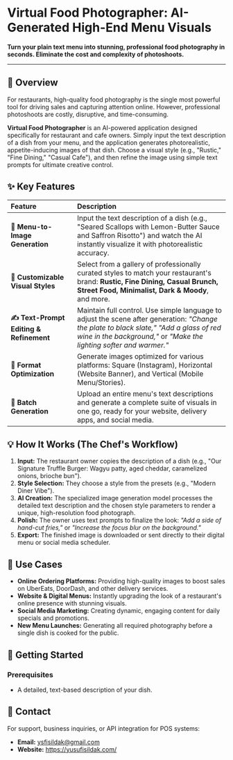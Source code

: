 # Virtual Food Photographer: AI-Generated High-End Menu Visuals

**Turn your plain text menu into stunning, professional food photography in seconds. Eliminate the cost and complexity of photoshoots.**

---

## 🌟 Overview

For restaurants, high-quality food photography is the single most powerful tool for driving sales and capturing attention online. However, professional photoshoots are costly, disruptive, and time-consuming.

**Virtual Food Photographer** is an AI-powered application designed specifically for restaurant and cafe owners. Simply input the text description of a dish from your menu, and the application generates photorealistic, appetite-inducing images of that dish. Choose a visual style (e.g., "Rustic," "Fine Dining," "Casual Cafe"), and then refine the image using simple text prompts for ultimate creative control.

## ✨ Key Features

| Feature | Description |
| :--- | :--- |
| **📝 Menu-to-Image Generation** | Input the text description of a dish (e.g., "Seared Scallops with Lemon-Butter Sauce and Saffron Risotto") and watch the AI instantly visualize it with photorealistic accuracy. |
| **🎨 Customizable Visual Styles** | Select from a gallery of professionally curated styles to match your restaurant's brand: **Rustic, Fine Dining, Casual Brunch, Street Food, Minimalist, Dark & Moody**, and more. |
| **✍️ Text-Prompt Editing & Refinement** | Maintain full control. Use simple language to adjust the scene after generation: *"Change the plate to black slate,"* *"Add a glass of red wine in the background,"* or *"Make the lighting softer and warmer."* |
| **📐 Format Optimization** | Generate images optimized for various platforms: Square (Instagram), Horizontal (Website Banner), and Vertical (Mobile Menu/Stories). |
| **🔄 Batch Generation** | Upload an entire menu's text descriptions and generate a complete suite of visuals in one go, ready for your website, delivery apps, and social media. |

## 💡 How It Works (The Chef's Workflow)

1.  **Input:** The restaurant owner copies the description of a dish (e.g., "Our Signature Truffle Burger: Wagyu patty, aged cheddar, caramelized onions, brioche bun").
2.  **Style Selection:** They choose a style from the presets (e.g., "Modern Diner Vibe").
3.  **AI Creation:** The specialized image generation model processes the detailed text description and the chosen style parameters to render a unique, high-resolution food photograph.
4.  **Polish:** The owner uses text prompts to finalize the look: *"Add a side of hand-cut fries,"* or *"Increase the focus blur on the background."*
5.  **Export:** The finished image is downloaded or sent directly to their digital menu or social media scheduler.


## 🎯 Use Cases

*   **Online Ordering Platforms:** Providing high-quality images to boost sales on UberEats, DoorDash, and other delivery services.
*   **Website & Digital Menus:** Instantly upgrading the look of a restaurant's online presence with stunning visuals.
*   **Social Media Marketing:** Creating dynamic, engaging content for daily specials and promotions.
*   **New Menu Launches:** Generating all required photography before a single dish is cooked for the public.

## 🤝 Getting Started

### Prerequisites

*   A detailed, text-based description of your dish.

## 📧 Contact

For support, business inquiries, or API integration for POS systems:

*   **Email:** ysfisildak@gmail.com
*   **Website:** https://yusufisildak.com/

